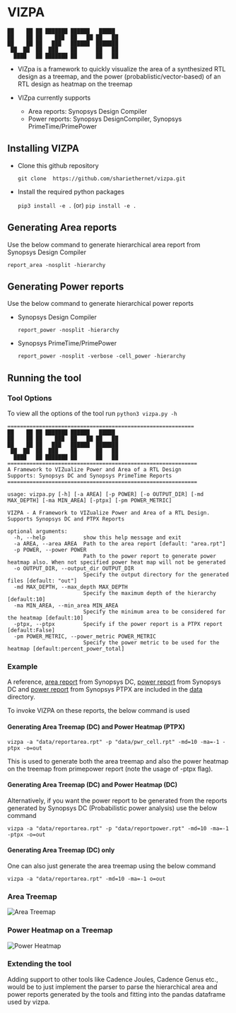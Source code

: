 # VIZPA
```
██    ██ ██ ███████ ██████   █████  
██    ██ ██    ███  ██   ██ ██   ██ 
██    ██ ██   ███   ██████  ███████ 
 ██  ██  ██  ███    ██      ██   ██ 
  ████   ██ ███████ ██      ██   ██ 
```
 - VIZpa is a framework to quickly visualize the area of a synthesized RTL design as a treemap, and the power (probablistic/vector-based) of an RTL design as heatmap on the treemap

- VIZpa currently supports
    - Area reports: Synopsys Design Compiler
    - Power reports: Synopsys DesignCompiler, Synopsys PrimeTime/PrimePower

## Installing VIZPA

- Clone this github repository
    
    ```git clone  https://github.com/shariethernet/vizpa.git```

- Install the required python packages

    ```pip3 install -e .``` (or) ```pip install -e .```

## Generating Area reports

Use the below command to generate hierarchical area report from Synopsys Design Compiler

```report_area -nosplit -hierarchy ```

## Generating Power reports

Use the below command to generate hierarchical power reports

- Synopsys Design Compiler

    ```report_power -nosplit -hierarchy```

- Synopsys PrimeTime/PrimePower

    ```report_power -nosplit -verbose -cell_power -hierarchy```

## Running the tool

### Tool Options

To view all the options of the tool run 
```python3 vizpa.py -h```

```
===========================================================
██    ██ ██ ███████ ██████   █████  
██    ██ ██    ███  ██   ██ ██   ██ 
██    ██ ██   ███   ██████  ███████ 
 ██  ██  ██  ███    ██      ██   ██ 
  ████   ██ ███████ ██      ██   ██ 
============================================================                                    
A Framework to VIZualize Power and Area of a RTL Design         
Supports: Synopsys DC and Synopsys PrimeTime Reports  
============================================================                         

usage: vizpa.py [-h] [-a AREA] [-p POWER] [-o OUTPUT_DIR] [-md MAX_DEPTH] [-ma MIN_AREA] [-ptpx] [-pm POWER_METRIC]

VIZPA - A Framework to VIZualize Power and Area of a RTL Design. Supports Synopsys DC and PTPX Reports

optional arguments:
  -h, --help            show this help message and exit
  -a AREA, --area AREA  Path to the area report [default: "area.rpt"]
  -p POWER, --power POWER
                        Path to the power report to generate power heatmap also. When not specified power heat map will not be generated
  -o OUTPUT_DIR, --output_dir OUTPUT_DIR
                        Specify the output directory for the generated files [default: "out"]
  -md MAX_DEPTH, --max_depth MAX_DEPTH
                        Specify the maximum depth of the hierarchy [default:10]
  -ma MIN_AREA, --min_area MIN_AREA
                        Specify the minimum area to be considered for the heatmap [default:10]
  -ptpx, --ptpx         Specify if the power report is a PTPX report [default:False]
  -pm POWER_METRIC, --power_metric POWER_METRIC
                        Specify the power metric to be used for the heatmap [default:percent_power_total]
```

### Example

A reference, [area report](data/reportarea.rpt) from Synopsys DC, [power report](data/report)
from Synopsys DC and [power report](data/pwr_cell.rpt) from Synopsys PTPX are included in the [data](data/) directory.

To invoke VIZPA on these reports, the below command is used

#### Generating Area Treemap (DC) and Power Heatmap (PTPX) 
```
vizpa -a "data/reportarea.rpt" -p "data/pwr_cell.rpt" -md=10 -ma=-1 -ptpx -o=out 
```

This is used to generate both the area treemap and also the power heatmap on the treemap from primepower report (note the usage of -ptpx flag).

#### Generating Area Treemap (DC) and Power Heatmap (DC)
Alternatively, if you want the power report to be generated from the reports generated by Synopsys DC (Probabilistic power analysis) use the below command

```
vizpa -a "data/reportarea.rpt" -p "data/reportpower.rpt" -md=10 -ma=-1 -ptpx -o=out 
```

#### Generating Area Treemap (DC) only

One can also just generate the area treemap using the below command

```
vizpa -a "data/reportarea.rpt" -md=10 -ma=-1 o=out 
```

### Area Treemap

![Area Treemap](docs/imgs/area_treemap.gif)

### Power Heatmap on a Treemap
![Power Heatmap](docs/imgs/power_heattreemap.gif)

### Extending the tool

Adding support to other tools like Cadence Joules, Cadence Genus etc., would be to just implement the parser to parse the hierarchical area and power reports generated by the tools and fitting into the pandas dataframe used by vizpa.

